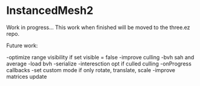 # InstancedMesh2

Work in progress...
This work when finished will be moved to the three.ez repo.

Future work:

-optimize range visibility if set visible = false
-improve culling
-bvh sah and average
-load bvh
-serialize
-interesction opt if culled culling
-onProgress callbacks 
-set custom mode if only rotate, translate, scale
-improve matrices update